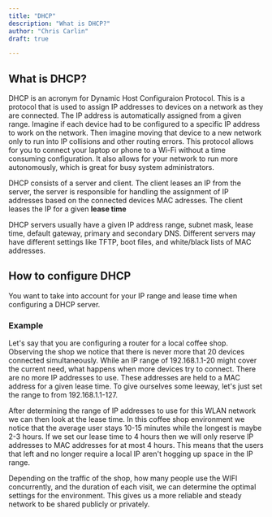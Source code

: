 ```yaml
---
title: "DHCP"
description: "What is DHCP?"
author: "Chris Carlin"
draft: true

---
```


## What is DHCP?

DHCP is an acronym for Dynamic Host Configuraion Protocol. This is a protocol that is used to assign IP addresses to devices on a network as they are connected. The IP address is automatically assigned from a given range. Imagine if each device had to be configured to a specific IP address to work on the network. Then imagine moving that device to a new network only to run into IP collisions and other routing errors. This protocol allows for you to connect your laptop or phone to a Wi-Fi without a time consuming configuration. It also allows for your network to run more autonomously, which is great for busy system administrators.

DHCP consists of a server and client. The client leases an IP from the server, the server is responsible for handling the assignment of IP addresses based on the connected devices MAC adresses. The client leases the IP for a given **lease time**

DHCP servers usually have a given IP address range, subnet mask, lease time, default gateway, primary and secondary DNS. Different servers may have different settings like TFTP, boot files, and white/black lists of MAC addresses.

## How to configure DHCP

You want to take into account for your IP range and lease time when configuring a DHCP server. 

### Example 

Let's say that you are configuring a router for a local coffee shop. Observing the shop we notice that there is never more that 20 devices connected simultaneously. While an IP range of 192.168.1.1-20 might cover the current need, what happens when more devices try to connect. There are no more IP addresses to use. These addresses are held to a MAC address for a given lease time. To give ourselves some leeway, let's just set the range to from 192.168.1.1-127.

After determining the range of IP addresses to use for this WLAN network we can then look at the lease time. In this coffee shop environment we notice that the average user stays 10-15 minutes while the longest is maybe 2-3 hours. If we set our lease time to 4 hours then we will only reserve IP addresses to MAC addresses for at most 4 hours. This means that the users that left and no longer require a local IP aren't hogging up space in the IP range.

Depending on the traffic of the shop, how many people use the WIFI concurrently, and the duration of each visit, we can determine the optimal settings for the environment. This gives us a more reliable and steady network to be shared publicly or privately.
